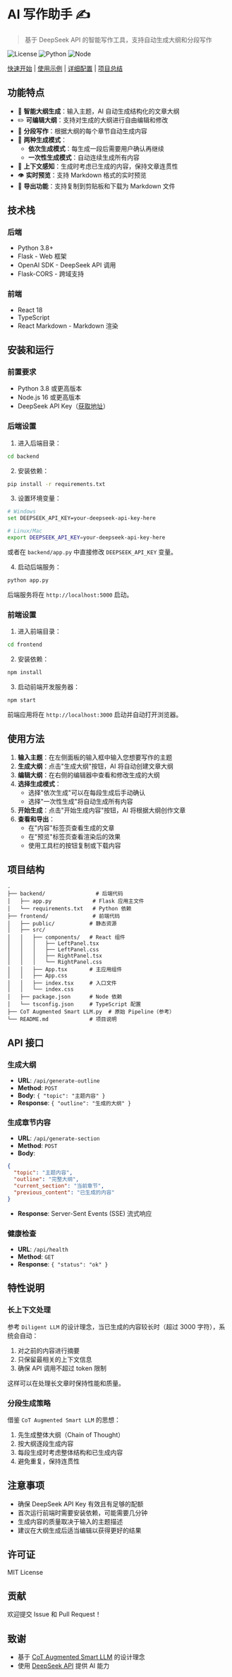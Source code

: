 # AI 写作助手 ✍️

> 基于 DeepSeek API 的智能写作工具，支持自动生成大纲和分段写作

![License](https://img.shields.io/badge/license-MIT-blue.svg)
![Python](https://img.shields.io/badge/python-3.8+-green.svg)
![Node](https://img.shields.io/badge/node-16+-green.svg)

[快速开始](QUICKSTART.md) | [使用示例](USAGE_EXAMPLES.md) | [详细配置](SETUP.md) | [项目总结](PROJECT_SUMMARY.md)

## 功能特点

- 🎯 **智能大纲生成**：输入主题，AI 自动生成结构化的文章大纲
- ✏️ **可编辑大纲**：支持对生成的大纲进行自由编辑和修改
- 📝 **分段写作**：根据大纲的每个章节自动生成内容
- 🔄 **两种生成模式**：
  - **依次生成模式**：每生成一段后需要用户确认再继续
  - **一次性生成模式**：自动连续生成所有内容
- 🧠 **上下文感知**：生成时考虑已生成的内容，保持文章连贯性
- 👁️ **实时预览**：支持 Markdown 格式的实时预览
- 💾 **导出功能**：支持复制到剪贴板和下载为 Markdown 文件

## 技术栈

### 后端
- Python 3.8+
- Flask - Web 框架
- OpenAI SDK - DeepSeek API 调用
- Flask-CORS - 跨域支持

### 前端
- React 18
- TypeScript
- React Markdown - Markdown 渲染

## 安装和运行

### 前置要求

- Python 3.8 或更高版本
- Node.js 16 或更高版本
- DeepSeek API Key（[获取地址](https://platform.deepseek.com/)）

### 后端设置

1. 进入后端目录：
```bash
cd backend
```

2. 安装依赖：
```bash
pip install -r requirements.txt
```

3. 设置环境变量：
```bash
# Windows
set DEEPSEEK_API_KEY=your-deepseek-api-key-here

# Linux/Mac
export DEEPSEEK_API_KEY=your-deepseek-api-key-here
```

或者在 `backend/app.py` 中直接修改 `DEEPSEEK_API_KEY` 变量。

4. 启动后端服务：
```bash
python app.py
```

后端服务将在 `http://localhost:5000` 启动。

### 前端设置

1. 进入前端目录：
```bash
cd frontend
```

2. 安装依赖：
```bash
npm install
```

3. 启动前端开发服务器：
```bash
npm start
```

前端应用将在 `http://localhost:3000` 启动并自动打开浏览器。

## 使用方法

1. **输入主题**：在左侧面板的输入框中输入您想要写作的主题
2. **生成大纲**：点击"生成大纲"按钮，AI 将自动创建文章大纲
3. **编辑大纲**：在右侧的编辑器中查看和修改生成的大纲
4. **选择生成模式**：
   - 选择"依次生成"可以在每段生成后手动确认
   - 选择"一次性生成"将自动生成所有内容
5. **开始生成**：点击"开始生成内容"按钮，AI 将根据大纲创作文章
6. **查看和导出**：
   - 在"内容"标签页查看生成的文章
   - 在"预览"标签页查看渲染后的效果
   - 使用工具栏的按钮复制或下载内容

## 项目结构

```
.
├── backend/                # 后端代码
│   ├── app.py             # Flask 应用主文件
│   └── requirements.txt   # Python 依赖
├── frontend/              # 前端代码
│   ├── public/           # 静态资源
│   ├── src/
│   │   ├── components/   # React 组件
│   │   │   ├── LeftPanel.tsx
│   │   │   ├── LeftPanel.css
│   │   │   ├── RightPanel.tsx
│   │   │   └── RightPanel.css
│   │   ├── App.tsx       # 主应用组件
│   │   ├── App.css
│   │   ├── index.tsx     # 入口文件
│   │   └── index.css
│   ├── package.json      # Node 依赖
│   └── tsconfig.json     # TypeScript 配置
├── CoT Augmented Smart LLM.py  # 原始 Pipeline（参考）
└── README.md             # 项目说明
```

## API 接口

### 生成大纲
- **URL**: `/api/generate-outline`
- **Method**: `POST`
- **Body**: `{ "topic": "主题内容" }`
- **Response**: `{ "outline": "生成的大纲" }`

### 生成章节内容
- **URL**: `/api/generate-section`
- **Method**: `POST`
- **Body**: 
```json
{
  "topic": "主题内容",
  "outline": "完整大纲",
  "current_section": "当前章节",
  "previous_content": "已生成的内容"
}
```
- **Response**: Server-Sent Events (SSE) 流式响应

### 健康检查
- **URL**: `/api/health`
- **Method**: `GET`
- **Response**: `{ "status": "ok" }`

## 特性说明

### 长上下文处理

参考 `Diligent LLM` 的设计理念，当已生成的内容较长时（超过 3000 字符），系统会自动：
1. 对之前的内容进行摘要
2. 只保留最相关的上下文信息
3. 确保 API 调用不超过 token 限制

这样可以在处理长文章时保持性能和质量。

### 分段生成策略

借鉴 `CoT Augmented Smart LLM` 的思想：
1. 先生成整体大纲（Chain of Thought）
2. 按大纲逐段生成内容
3. 每段生成时考虑整体结构和已生成内容
4. 避免重复，保持连贯性

## 注意事项

- 确保 DeepSeek API Key 有效且有足够的配额
- 首次运行前端时需要安装依赖，可能需要几分钟
- 生成内容的质量取决于输入的主题描述
- 建议在大纲生成后适当编辑以获得更好的结果

## 许可证

MIT License

## 贡献

欢迎提交 Issue 和 Pull Request！

## 致谢

- 基于 [CoT Augmented Smart LLM](https://github.com/grapoet/) 的设计理念
- 使用 [DeepSeek API](https://platform.deepseek.com/) 提供 AI 能力

